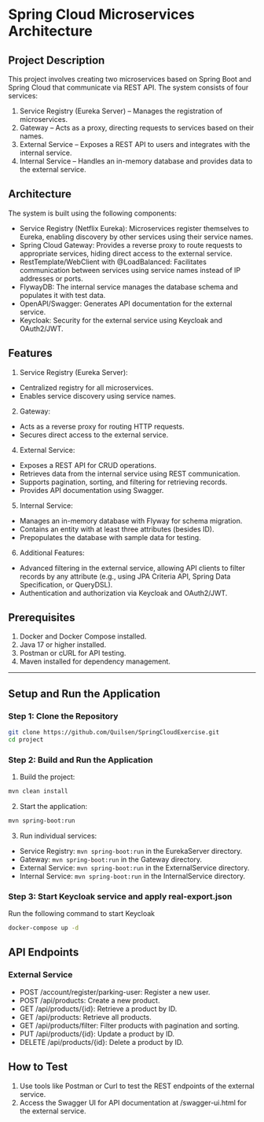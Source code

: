 # Spring Cloud Microservices Architecture

## Project Description
This project involves creating two microservices based on Spring Boot and Spring Cloud that communicate via REST API. The system consists of four services:

1. Service Registry (Eureka Server) – Manages the registration of microservices.
2. Gateway – Acts as a proxy, directing requests to services based on their names.
3. External Service – Exposes a REST API to users and integrates with the internal service.
4. Internal Service – Handles an in-memory database and provides data to the external service.

## Architecture
The system is built using the following components:

- Service Registry (Netflix Eureka): Microservices register themselves to Eureka, enabling discovery by other services using their service names.
- Spring Cloud Gateway: Provides a reverse proxy to route requests to appropriate services, hiding direct access to the external service.
- RestTemplate/WebClient with @LoadBalanced: Facilitates communication between services using service names instead of IP addresses or ports.
- FlywayDB: The internal service manages the database schema and populates it with test data.
- OpenAPI/Swagger: Generates API documentation for the external service.
- Keycloak: Security for the external service using Keycloak and OAuth2/JWT.

## Features
1. Service Registry (Eureka Server):

- Centralized registry for all microservices.
- Enables service discovery using service names.

2. Gateway:

- Acts as a reverse proxy for routing HTTP requests.
- Secures direct access to the external service.

4. External Service:

- Exposes a REST API for CRUD operations.
- Retrieves data from the internal service using REST communication.
- Supports pagination, sorting, and filtering for retrieving records.
- Provides API documentation using Swagger.

5. Internal Service:

- Manages an in-memory database with Flyway for schema migration.
- Contains an entity with at least three attributes (besides ID).
- Prepopulates the database with sample data for testing.

6. Additional Features:

- Advanced filtering in the external service, allowing API clients to filter records by any attribute (e.g., using JPA Criteria API, Spring Data Specification, or QueryDSL).
- Authentication and authorization via Keycloak and OAuth2/JWT.

## Prerequisites

1. Docker and Docker Compose installed.
2. Java 17 or higher installed.
3. Postman or cURL for API testing.
4. Maven installed for dependency management.

---

## Setup and Run the Application

### Step 1: Clone the Repository

```bash
git clone https://github.com/Quilsen/SpringCloudExercise.git
cd project
```

### Step 2: Build and Run the Application

1. Build the project:

```bash
mvn clean install
```
2. Start the application:

```bash
mvn spring-boot:run
```
3. Run individual services:

- Service Registry: ``mvn spring-boot:run`` in the EurekaServer directory.
- Gateway: ``mvn spring-boot:run`` in the Gateway directory.
- External Service: ``mvn spring-boot:run`` in the ExternalService directory.
- Internal Service: ``mvn spring-boot:run`` in the InternalService directory.

### Step 3: Start Keycloak service and apply real-export.json

Run the following command to start Keycloak

```bash
docker-compose up -d
```

## API Endpoints

### External Service
- POST /account/register/parking-user: Register a new user.
- POST /api/products: Create a new product.
- GET /api/products/{id}: Retrieve a product by ID.
- GET /api/products: Retrieve all products.
- GET /api/products/filter: Filter products with pagination and sorting.
- PUT /api/products/{id}: Update a product by ID.
- DELETE /api/products/{id}: Delete a product by ID.


## How to Test
1. Use tools like Postman or Curl to test the REST endpoints of the external service.
2. Access the Swagger UI for API documentation at /swagger-ui.html for the external service.